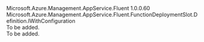 <Type Name="IBlank" FullName="Microsoft.Azure.Management.AppService.Fluent.FunctionDeploymentSlot.Definition.IBlank">
  <TypeSignature Language="C#" Value="public interface IBlank : Microsoft.Azure.Management.AppService.Fluent.FunctionDeploymentSlot.Definition.IWithConfiguration" />
  <TypeSignature Language="ILAsm" Value=".class public interface auto ansi abstract IBlank implements class Microsoft.Azure.Management.AppService.Fluent.FunctionDeploymentSlot.Definition.IWithConfiguration" />
  <TypeSignature Language="DocId" Value="T:Microsoft.Azure.Management.AppService.Fluent.FunctionDeploymentSlot.Definition.IBlank" />
  <TypeSignature Language="VB.NET" Value="Public Interface IBlank&#xA;Implements IWithConfiguration" />
  <TypeSignature Language="F#" Value="type IBlank = interface&#xA;    interface IWithConfiguration" />
  <AssemblyInfo>
    <AssemblyName>Microsoft.Azure.Management.AppService.Fluent</AssemblyName>
    <AssemblyVersion>1.0.0.60</AssemblyVersion>
  </AssemblyInfo>
  <Interfaces>
    <Interface>
      <InterfaceName>Microsoft.Azure.Management.AppService.Fluent.FunctionDeploymentSlot.Definition.IWithConfiguration</InterfaceName>
    </Interface>
  </Interfaces>
  <Docs>
    <summary>To be added.</summary>
    <remarks>To be added.</remarks>
  </Docs>
  <Members />
</Type>